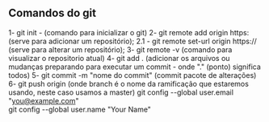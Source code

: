 ## Comandos do git
1- git init - (comando para inicializar o git)
2- git remote add origin https: (serve para adicionar um repositório);
2.1 - git remote set-url origin https:// (serve para alterar um repositório);
3- git remote -v (comando para visualizar o repositorio atual)
4- git add . (adicionar os arquivos ou mudanças preparando para executar um commit - onde "." (ponto) significa todos)
5- git commit -m "nome do commit" (commit pacote de alterações)
6- git push origin <branch> (onde branch é o nome da ramificação que estaremos usando, neste caso usamos a master)
git config --global user.email "you@example.com"  
git config --global user.name "Your Name"
